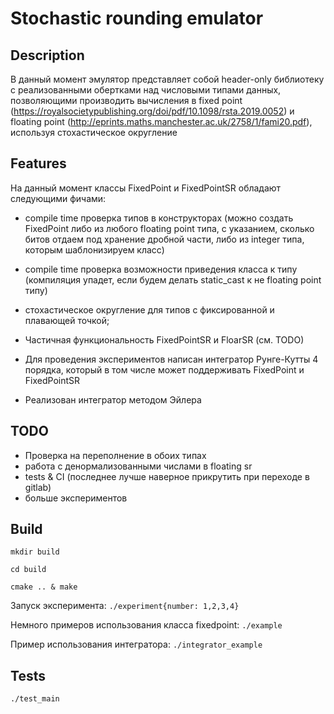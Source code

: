 # Stochastic rounding emulator

## Description

В данный момент эмулятор представляет собой header-only библиотеку с реализованными обертками над числовыми типами данных, позволяющими производить вычисления в 
fixed point (https://royalsocietypublishing.org/doi/pdf/10.1098/rsta.2019.0052) и floating point (http://eprints.maths.manchester.ac.uk/2758/1/fami20.pdf), используя стохастическое округление

## Features

На данный момент классы FixedPoint и FixedPointSR обладают следующими фичами:

- compile time проверка типов в конструкторах (можно создать FixedPoint либо из любого floating point типа, с указанием, сколько битов отдаем под хранение дробной части, либо из integer типа, которым шаблонизируем класс)

- compile time проверка возможности приведения класса к типу (компиляция упадет, если будем делать static_cast к не floating point типу)

- стохастическое округление для типов с фиксированной и плавающей точкой;

- Частичная функциональность FixedPointSR и FloarSR (см. TODO)

- Для проведения экспериментов написан интегратор Рунге-Кутты 4 порядка, который в том числе может поддерживать FixedPoint и FixedPointSR

- Реализован интегратор методом Эйлера

## TODO

- Проверка на переполнение в обоих типах
- работа с денормализованными числами в floating sr
- tests & CI (последнее лучше наверное прикрутить при переходе в gitlab)
- больше экспериментов

## Build
`mkdir build` 

`cd build` 

`cmake .. & make`

Запуск эксперимента:
`./experiment{number: 1,2,3,4}`

Немного примеров использования класса fixedpoint:
`./example`

Пример использования интегратора:
`./integrator_example`

## Tests
`./test_main`
